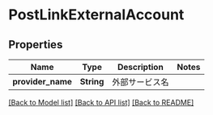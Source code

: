 # PostLinkExternalAccount

## Properties

Name | Type | Description | Notes
------------ | ------------- | ------------- | -------------
**provider_name** | **String** | 外部サービス名 | 

[[Back to Model list]](../README.md#documentation-for-models) [[Back to API list]](../README.md#documentation-for-api-endpoints) [[Back to README]](../README.md)


